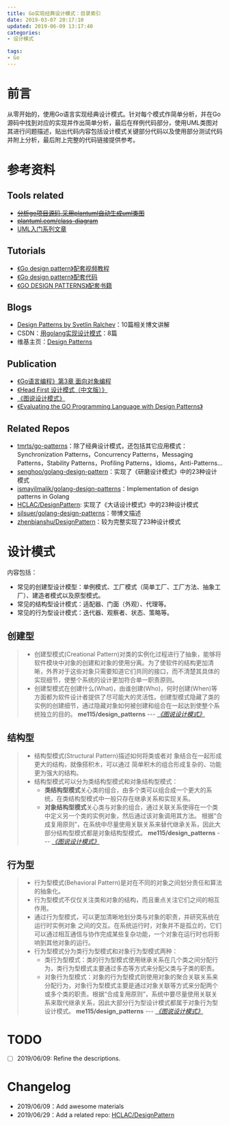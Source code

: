 ```yaml
---
title: Go实现经典设计模式：目录索引
date: 2019-03-07 20:17:10
updated: 2019-06-09 13:17:40
categories:
- 设计模式

tags:
- Go
---
```

# 前言
从零开始的，使用Go语言实现经典设计模式。针对每个模式作简单分析，并在Go源码中找到对应的实现并作出简单分析，最后在样例代码部分，使用UML类图对其进行问题描述，贴出代码内容包括设计模式关键部分代码以及使用部分测试代码并附上分析，最后附上完整的代码链接提供参考。

<!-- more -->
# 参考资料
## Tools related
- ~~[分析go项目源码,采用plantuml自动生成uml类图](https://studygolang.com/articles/9719)~~
- ~~[plantuml.com/class-diagram](http://plantuml.com/class-diagram)~~
- [UML入门系列文章](https://www.cnblogs.com/wolf-sun/p/UML-collaboration-diagram.html)

## Tutorials
- [《Go design pattern》配套视频教程](https://www.bilibili.com/video/av10623920)
- [《Go design pattern》配套代码](https://github.com/PacktPublishing/Go-Design-Patterns)
- [《GO DESIGN PATTERNS》配套书籍](http://dinus.ac.id/private_lib/fahri/GO_DESIGN_PATTERNS.pdf)

## Blogs
- [Design Patterns by Svetlin Ralchev](http://blog.ralch.com/categories/design-patterns/)：10篇相关博文讲解
- CSDN：[用golang实现设计模式](https://blog.csdn.net/qibin0506/column/info/godp)：8篇
- 维基主页：[Design Patterns](https://en.wikipedia.org/wiki/Design_Patterns)

## Publication
- [《Go语言编程》第3章 面向对象编程](https://book.douban.com/subject/11577300/)
- [《Head First 设计模式（中文版）》](https://bookset.me/5123.html)
- [《图说设计模式》](https://design-patterns.readthedocs.io/zh_CN/latest/)
- [《Evaluating the GO Programming Language with Design Patterns》](https://ecs.victoria.ac.nz/foswiki/pub/Main/TechnicalReportSeries/ECSTR11-01.pdf)

## Related Repos
- [tmrts/go-patterns](https://github.com/tmrts/go-patterns)：除了经典设计模式，还包括其它应用模式：Synchronization Patterns，Concurrency Patterns，Messaging Patterns，Stability Patterns，Profiling Patterns，Idioms，Anti-Patterns...
- [senghoo/golang-design-pattern](https://github.com/senghoo/golang-design-pattern)：实现了《研磨设计模式》中的23种设计模式
- [ismayilmalik/golang-design-patterns](https://github.com/ismayilmalik/golang-design-patterns)：Implementation of design patterns in Golang
- [HCLAC/DesignPattern](https://github.com/HCLAC/DesignPattern): 实现了《大话设计模式》中的23种设计模式
- [silsuer/golang-design-patterns](https://github.com/silsuer/golang-design-patterns)：带博文描述
- [zhenbianshu/DesignPattern](https://github.com/zhenbianshu/DesignPattern)：较为完整实现了23种设计模式

# 设计模式
内容包括：
- 常见的创建型设计模型：单例模式、工厂模式（简单工厂、工厂方法、抽象工厂）、建造者模式以及原型模式。
- 常见的结构型设计模式：适配器、门面（外观）、代理等。
- 常见的行为型设计模式：迭代器、观察者、状态、策略等。

## 创建型
> - 创建型模式(Creational Pattern)对类的实例化过程进行了抽象，能够将软件模块中对象的创建和对象的使用分离。为了使软件的结构更加清晰，外界对于这些对象只需要知道它们共同的接口，而不清楚其具体的实现细节，使整个系统的设计更加符合单一职责原则。
> - 创建型模式在创建什么(What)，由谁创建(Who)，何时创建(When)等方面都为软件设计者提供了尽可能大的灵活性。创建型模式隐藏了类的实例的创建细节，通过隐藏对象如何被创建和组合在一起达到使整个系统独立的目的。
> **me115/design_patterns** --- <cite>[《图说设计模式》](https://design-patterns.readthedocs.io/zh_CN/latest/)</cite>

## 结构型
> - 结构型模式(Structural Pattern)描述如何将类或者对 象结合在一起形成更大的结构，就像搭积木，可以通过 简单积木的组合形成复杂的、功能更为强大的结构。
> - 结构型模式可以分为类结构型模式和对象结构型模式：
>    - **类结构型模式**关心类的组合，由多个类可以组合成一个更大的系统，在类结构型模式中一般只存在继承关系和实现关系。
>    - **对象结构型模式**关心类与对象的组合，通过关联关系使得在一个类中定义另一个类的实例对象，然后通过该对象调用其方法。
> 根据“合成复用原则”，在系统中尽量使用关联关系来替代继承关系，因此大部分结构型模式都是对象结构型模式。
> **me115/design_patterns** --- <cite>[《图说设计模式》](https://design-patterns.readthedocs.io/zh_CN/latest/)</cite>

## 行为型
> - 行为型模式(Behavioral Pattern)是对在不同的对象之间划分责任和算法的抽象化。
> - 行为型模式不仅仅关注类和对象的结构，而且重点关注它们之间的相互作用。
> - 通过行为型模式，可以更加清晰地划分类与对象的职责，并研究系统在运行时实例对象 之间的交互。在系统运行时，对象并不是孤立的，它们可以通过相互通信与协作完成某些复杂功能，一个对象在运行时也将影响到其他对象的运行。
> - 行为型模式分为类行为型模式和对象行为型模式两种：
>   - 类行为型模式：类的行为型模式使用继承关系在几个类之间分配行为，类行为型模式主要通过多态等方式来分配父类与子类的职责。
>   - 对象行为型模式：对象的行为型模式则使用对象的聚合关联关系来分配行为，对象行为型模式主要是通过对象关联等方式来分配两个或多个类的职责。根据“合成复用原则”，系统中要尽量使用关联关系来取代继承关系，因此大部分行为型设计模式都属于对象行为型设计模式。
> **me115/design_patterns** --- <cite>[《图说设计模式》](https://design-patterns.readthedocs.io/zh_CN/latest/)</cite>

# TODO
- [ ] 2019/06/09: Refine the descriptions.

# Changelog
- 2019/06/09：Add awesome materials
- 2019/06/29：Add a related repo: [HCLAC/DesignPattern](https://github.com/HCLAC/DesignPattern)
